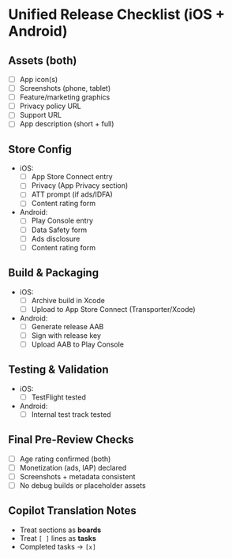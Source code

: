 # Unified Release Checklist (iOS + Android)

## Assets (both)
- [ ] App icon(s)
- [ ] Screenshots (phone, tablet)
- [ ] Feature/marketing graphics
- [ ] Privacy policy URL
- [ ] Support URL
- [ ] App description (short + full)

## Store Config
- iOS:
  - [ ] App Store Connect entry
  - [ ] Privacy (App Privacy section)
  - [ ] ATT prompt (if ads/IDFA)
  - [ ] Content rating form
- Android:
  - [ ] Play Console entry
  - [ ] Data Safety form
  - [ ] Ads disclosure
  - [ ] Content rating form

## Build & Packaging
- iOS:
  - [ ] Archive build in Xcode
  - [ ] Upload to App Store Connect (Transporter/Xcode)
- Android:
  - [ ] Generate release AAB
  - [ ] Sign with release key
  - [ ] Upload AAB to Play Console

## Testing & Validation
- iOS:
  - [ ] TestFlight tested
- Android:
  - [ ] Internal test track tested

## Final Pre-Review Checks
- [ ] Age rating confirmed (both)
- [ ] Monetization (ads, IAP) declared
- [ ] Screenshots + metadata consistent
- [ ] No debug builds or placeholder assets

## Copilot Translation Notes
- Treat sections as **boards**
- Treat `[ ]` lines as **tasks**
- Completed tasks → `[x]`
